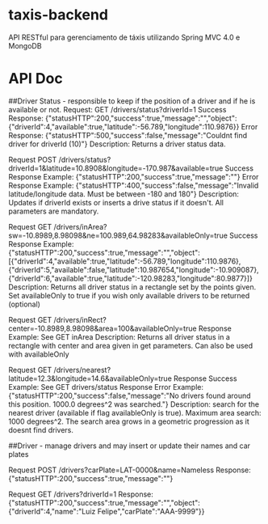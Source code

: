 # taxis-backend
API RESTful para gerenciamento de táxis utilizando Spring MVC 4.0 e MongoDB

# API Doc

##Driver Status - responsible to keep if the position of a driver and if he is available or not.
Request: GET /drivers/status?driverId=1
Success Response: {"statusHTTP":200,"success":true,"message":"","object":{"driverId":4,"available":true,"latitude":-56.789,"longitude":110.9876}}
Error Response: {"statusHTTP":500,"success":false,"message":"Couldnt find driver for driverId (10)"}
Description: Returns a driver status data.

Request POST /drivers/status?driverId=1&latitude=10.8908&longitude=-170.987&available=true
Success Response Example: {"statusHTTP":200,"success":true,"message":""}
Error Response Example: {"statusHTTP":400,"success":false,"message":"Invalid latitude/longitude data. Must be between -180 and 180"}
Description: Updates if driverId exists or inserts a drive status if it doesn't. All parameters are mandatory.

Request GET /drivers/inArea?sw=-10.8989,8.98098&ne=100.989,64.98283&availableOnly=true
Success Response Example: {"statusHTTP":200,"success":true,"message":"","object":[{"driverId":4,"available":true,"latitude":-56.789,"longitude":110.9876},{"driverId":5,"available":false,"latitude":10.987654,"longitude":-10.909087},{"driverId":6,"available":true,"latitude":-120.98283,"longitude":80.9877}]}
Description: Returns all driver status in a rectangle set by the points given. Set availableOnly to true if you wish only available drivers to be returned (optional)

Request GET /drivers/inRect?center=-10.8989,8.98098&area=100&availableOnly=true
Response Example: See GET inArea
Description: Returns all driver status in a rectangle with center and area given in get parameters. Can also be used with availableOnly

Request GET /drivers/nearest?latitude=12.3&longitude=14.6&availableOnly=true
Response Success Example: See GET drivers/status
Response Error Example: {"statusHTTP":200,"success":false,"message":"No drivers found around this position. 1000.0 degrees^2 was searched."}
Description: search for the nearest driver (available if flag availableOnly is true). Maximum area search: 1000 degrees^2. The search area grows in a geometric progression as it doesnt find drivers.

##Driver - manage drivers and may insert or update their names and car plates

Request POST /drivers?carPlate=LAT-0000&name=Nameless
Response: {"statusHTTP":200,"success":true,"message":""}

Request GET /drivers?driverId=1
Response: {"statusHTTP":200,"success":true,"message":"","object":{"driverId":4,"name":"Luiz Felipe","carPlate":"AAA-9999"}}


